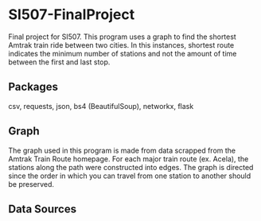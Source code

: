 # SI507-FinalProject
Final project for SI507. This program uses a graph to find the shortest Amtrak train ride between two cities. In this instances, shortest route indicates the minimum number of stations and not the amount of time between the first and last stop.

## Packages
csv, requests, json, bs4 (BeautifulSoup), networkx, flask

## Graph
The graph used in this program is made from data scrapped from the Amtrak Train Route homepage. For each major train route (ex. Acela), the stations along the path were constructed into edges. The graph is directed since the order in which you can travel from one station to another should be preserved.

## Data Sources
